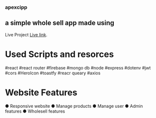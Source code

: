 ### apexcipp
## a simple whole sell app made using
Live Project [Live link](https://lambent-bombolone-4fe6c9.netlify.app/).
# Used Scripts and resorces
#react
#react router
#firebase
#mongo db
#node
#express
#dotenv
#jwt
#cors
#HeroIcon
#toastfy
#reacr queary
#axios

# Website Features
● Responsive website
● Manage products
● Manage user
● Admin features
● Wholesell features